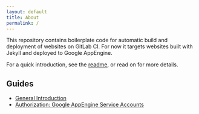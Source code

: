```yaml
---
layout: default
title: About
permalink: /
---
```


This repository contains boilerplate code for automatic build and deployment of
websites on GitLab CI. For now it targets websites built with Jekyll and
deployed to Google AppEngine.

For a quick introduction, see the [readme][README], or read on for more details.

## Guides

* [General Introduction]({{site.github.url}}/help/intro)
* [Authorization: Google AppEngine Service Accounts](/help/service-accounts)

[README]:   https://github.com/thornecc/gitlab-ci-website/blob/master/README.md
